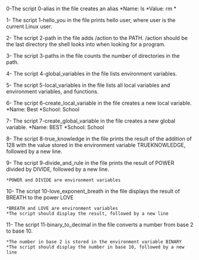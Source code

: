 0-The script 0-alias in the file creates an alias
	*Name: ls
	*Value: rm *

1- The script 1-hello_you in the file prints hello user, where user is the current Linux user.

2- The script 2-path in the file adds /action to the PATH. /action should be the last directory the shell looks into when looking for a program.

3- The script 3-paths in the file counts the number of directories in the path.

4- The script 4-global_variables in the file lists environment variables.

5- The script 5-local_variables in the file lists all local variables and environment variables, and functions.

6- The script 6-create_local_variable in the file creates a new local variable.
	*Name: Best
	*School: School

7- The script 7-create_global_variable in the file creates a new global variable.
        *Name: BEST
        *School: School

8- The script 8-true_knowledge in the file prints the result of the addition of 128 with the value stored in the environment variable TRUEKNOWLEDGE, followed by a new line.

9- The script 9-divide_and_rule in the file prints the result of POWER divided by DIVIDE, followed by a new line.

	*POWER and DIVIDE are environment variables

10- The script 10-love_exponent_breath in the file displays the result of BREATH to the power LOVE

	*BREATH and LOVE are environment variables
	*The script should display the result, followed by a new line

11- The script 11-binary_to_decimal in the file converts a number from base 2 to base 10.

	*The number in base 2 is stored in the environment variable BINARY
	*The script should display the number in base 10, followed by a new line


